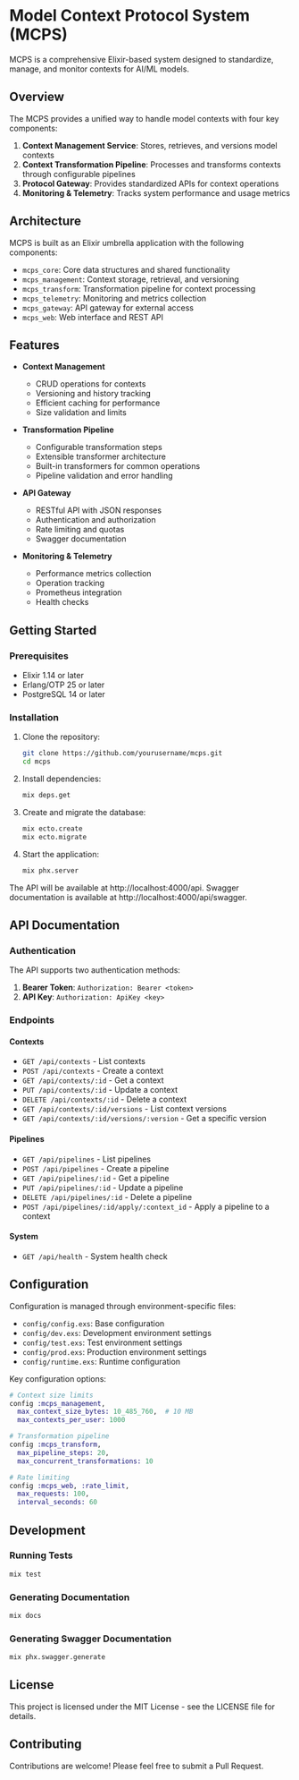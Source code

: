 # Model Context Protocol System (MCPS)

MCPS is a comprehensive Elixir-based system designed to standardize, manage, and monitor contexts for AI/ML models.

## Overview

The MCPS provides a unified way to handle model contexts with four key components:

1. **Context Management Service**: Stores, retrieves, and versions model contexts
2. **Context Transformation Pipeline**: Processes and transforms contexts through configurable pipelines
3. **Protocol Gateway**: Provides standardized APIs for context operations
4. **Monitoring & Telemetry**: Tracks system performance and usage metrics

## Architecture

MCPS is built as an Elixir umbrella application with the following components:

- `mcps_core`: Core data structures and shared functionality
- `mcps_management`: Context storage, retrieval, and versioning
- `mcps_transform`: Transformation pipeline for context processing
- `mcps_telemetry`: Monitoring and metrics collection
- `mcps_gateway`: API gateway for external access
- `mcps_web`: Web interface and REST API

## Features

- **Context Management**
  - CRUD operations for contexts
  - Versioning and history tracking
  - Efficient caching for performance
  - Size validation and limits

- **Transformation Pipeline**
  - Configurable transformation steps
  - Extensible transformer architecture
  - Built-in transformers for common operations
  - Pipeline validation and error handling

- **API Gateway**
  - RESTful API with JSON responses
  - Authentication and authorization
  - Rate limiting and quotas
  - Swagger documentation

- **Monitoring & Telemetry**
  - Performance metrics collection
  - Operation tracking
  - Prometheus integration
  - Health checks

## Getting Started

### Prerequisites

- Elixir 1.14 or later
- Erlang/OTP 25 or later
- PostgreSQL 14 or later

### Installation

1. Clone the repository:
   ```bash
   git clone https://github.com/yourusername/mcps.git
   cd mcps
   ```

2. Install dependencies:
   ```bash
   mix deps.get
   ```

3. Create and migrate the database:
   ```bash
   mix ecto.create
   mix ecto.migrate
   ```

4. Start the application:
   ```bash
   mix phx.server
   ```

The API will be available at http://localhost:4000/api.
Swagger documentation is available at http://localhost:4000/api/swagger.

## API Documentation

### Authentication

The API supports two authentication methods:

1. **Bearer Token**: `Authorization: Bearer <token>`
2. **API Key**: `Authorization: ApiKey <key>`

### Endpoints

#### Contexts

- `GET /api/contexts` - List contexts
- `POST /api/contexts` - Create a context
- `GET /api/contexts/:id` - Get a context
- `PUT /api/contexts/:id` - Update a context
- `DELETE /api/contexts/:id` - Delete a context
- `GET /api/contexts/:id/versions` - List context versions
- `GET /api/contexts/:id/versions/:version` - Get a specific version

#### Pipelines

- `GET /api/pipelines` - List pipelines
- `POST /api/pipelines` - Create a pipeline
- `GET /api/pipelines/:id` - Get a pipeline
- `PUT /api/pipelines/:id` - Update a pipeline
- `DELETE /api/pipelines/:id` - Delete a pipeline
- `POST /api/pipelines/:id/apply/:context_id` - Apply a pipeline to a context

#### System

- `GET /api/health` - System health check

## Configuration

Configuration is managed through environment-specific files:

- `config/config.exs`: Base configuration
- `config/dev.exs`: Development environment settings
- `config/test.exs`: Test environment settings
- `config/prod.exs`: Production environment settings
- `config/runtime.exs`: Runtime configuration

Key configuration options:

```elixir
# Context size limits
config :mcps_management,
  max_context_size_bytes: 10_485_760,  # 10 MB
  max_contexts_per_user: 1000

# Transformation pipeline
config :mcps_transform,
  max_pipeline_steps: 20,
  max_concurrent_transformations: 10

# Rate limiting
config :mcps_web, :rate_limit,
  max_requests: 100,
  interval_seconds: 60
```

## Development

### Running Tests

```bash
mix test
```

### Generating Documentation

```bash
mix docs
```

### Generating Swagger Documentation

```bash
mix phx.swagger.generate
```

## License

This project is licensed under the MIT License - see the LICENSE file for details.

## Contributing

Contributions are welcome! Please feel free to submit a Pull Request.